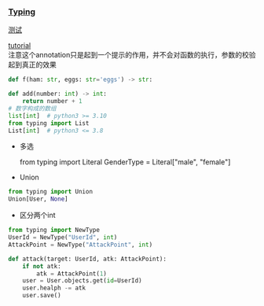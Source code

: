 ### [Typing](https://docs.python.org/3/library/typing.html)

[测试](./typing_test.py)

[tutorial](https://docs.python.org/3/tutorial/controlflow.html#function-annotations)  
注意这个annotation只是起到一个提示的作用，并不会对函数的执行，参数的校验起到真正的效果
```python
def f(ham: str, eggs: str='eggs') -> str:
```

```python
def add(number: int) -> int:
    return number + 1
# 数字构成的数组
list[int]  # python3 >= 3.10
from typing import List
List[int]  # python3 <= 3.8
```

* 多选

    from typing import Literal
    GenderType = Literal["male", "female"]


* Union

```python
from typing import Union
Union[User, None]
```

* 区分两个int

```python
from typing import NewType
UserId = NewType("UserId", int)
AttackPoint = NewType("AttackPoint", int)

def attack(target: UserId, atk: AttackPoint):
    if not atk:
        atk = AttackPoint(1)
    user = User.objects.get(id=UserId)
    user.healph -= atk
    user.save()

```
